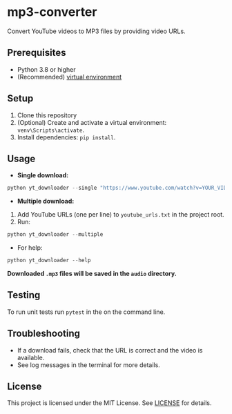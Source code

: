 # mp3-converter
Convert YouTube videos to MP3 files by providing video URLs.

## Prerequisites
- Python 3.8 or higher
- (Recommended) [virtual environment](https://docs.python.org/3/library/venv.html)

## Setup

1. Clone this repository
2. (Optional) Create and activate a virtual environment: `venv\Scripts\activate`.
3. Install dependencies: `pip install`.

## Usage

- **Single download:**
```Powershell
python yt_downloader --single "https://www.youtube.com/watch?v=YOUR_VIDEO_ID"
```
- **Multiple download:**
1. Add YouTube URLs (one per line) to `youtube_urls.txt` in the project root.
2. Run:
```Powershell
python yt_downloader --multiple
```
- For help:
```Powershell
python yt_downloader --help
```
**Downloaded `.mp3` files will be saved in the `audio` directory.**

## Testing

To run unit tests run `pytest` in the on the command line.

## Troubleshooting

- If a download fails, check that the URL is correct and the video is available.
- See log messages in the terminal for more details.

## License

This project is licensed under the MIT License. See [LICENSE](LICENSE) for details.